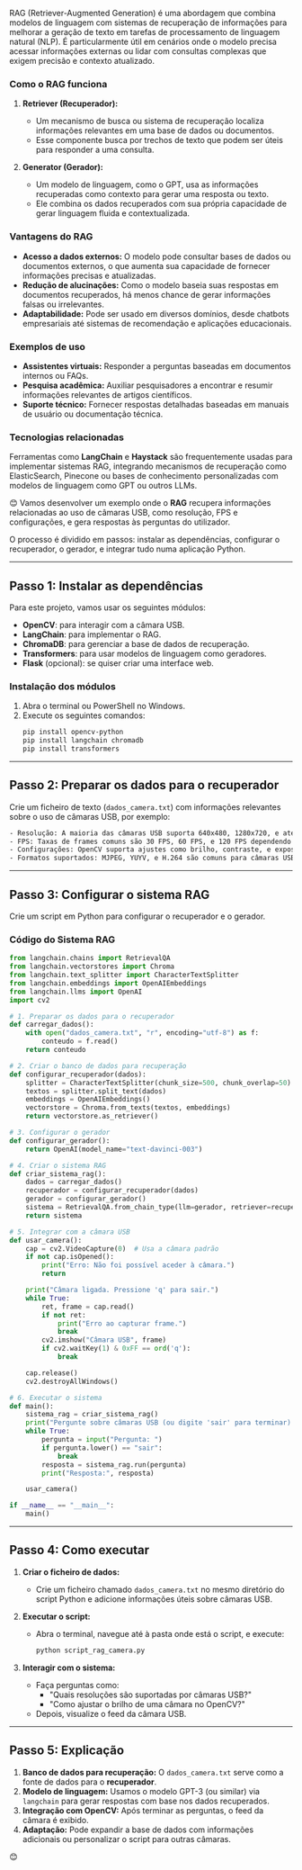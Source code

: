 RAG (Retriever-Augmented Generation) é uma abordagem que combina modelos de linguagem com sistemas de recuperação de informações para melhorar a geração de texto em tarefas de processamento de linguagem natural (NLP). É particularmente útil em cenários onde o modelo precisa acessar informações externas ou lidar com consultas complexas que exigem precisão e contexto atualizado.

### Como o RAG funciona
1. **Retriever (Recuperador):**
   - Um mecanismo de busca ou sistema de recuperação localiza informações relevantes em uma base de dados ou documentos.
   - Esse componente busca por trechos de texto que podem ser úteis para responder a uma consulta.

2. **Generator (Gerador):**
   - Um modelo de linguagem, como o GPT, usa as informações recuperadas como contexto para gerar uma resposta ou texto.
   - Ele combina os dados recuperados com sua própria capacidade de gerar linguagem fluida e contextualizada.

### Vantagens do RAG
- **Acesso a dados externos:** O modelo pode consultar bases de dados ou documentos externos, o que aumenta sua capacidade de fornecer informações precisas e atualizadas.
- **Redução de alucinações:** Como o modelo baseia suas respostas em documentos recuperados, há menos chance de gerar informações falsas ou irrelevantes.
- **Adaptabilidade:** Pode ser usado em diversos domínios, desde chatbots empresariais até sistemas de recomendação e aplicações educacionais.

### Exemplos de uso
- **Assistentes virtuais:** Responder a perguntas baseadas em documentos internos ou FAQs.
- **Pesquisa acadêmica:** Auxiliar pesquisadores a encontrar e resumir informações relevantes de artigos científicos.
- **Suporte técnico:** Fornecer respostas detalhadas baseadas em manuais de usuário ou documentação técnica.

### Tecnologias relacionadas
Ferramentas como **LangChain** e **Haystack** são frequentemente usadas para implementar sistemas RAG, integrando mecanismos de recuperação como ElasticSearch, Pinecone ou bases de conhecimento personalizadas com modelos de linguagem como GPT ou outros LLMs. 

😊 Vamos desenvolver um exemplo onde o **RAG** recupera informações relacionadas ao uso de câmaras USB, como resolução, FPS e configurações, e gera respostas às perguntas do utilizador. 

O processo é dividido em passos: instalar as dependências, configurar o recuperador, o gerador, e integrar tudo numa aplicação Python.  

---

## **Passo 1: Instalar as dependências**
Para este projeto, vamos usar os seguintes módulos:
- **OpenCV**: para interagir com a câmara USB.
- **LangChain**: para implementar o RAG.
- **ChromaDB**: para gerenciar a base de dados de recuperação.
- **Transformers**: para usar modelos de linguagem como geradores.
- **Flask** (opcional): se quiser criar uma interface web.

### **Instalação dos módulos**
1. Abra o terminal ou PowerShell no Windows.
2. Execute os seguintes comandos:
   ```bash
   pip install opencv-python
   pip install langchain chromadb
   pip install transformers
   ```

---

## **Passo 2: Preparar os dados para o recuperador**
Crie um ficheiro de texto (`dados_camera.txt`) com informações relevantes sobre o uso de câmaras USB, por exemplo:
```txt
- Resolução: A maioria das câmaras USB suporta 640x480, 1280x720, e até 1920x1080.
- FPS: Taxas de frames comuns são 30 FPS, 60 FPS, e 120 FPS dependendo da câmara.
- Configurações: OpenCV suporta ajustes como brilho, contraste, e exposição.
- Formatos suportados: MJPEG, YUYV, e H.264 são comuns para câmaras USB.
```

---

## **Passo 3: Configurar o sistema RAG**
Crie um script em Python para configurar o recuperador e o gerador.

### Código do Sistema RAG
```python
from langchain.chains import RetrievalQA
from langchain.vectorstores import Chroma
from langchain.text_splitter import CharacterTextSplitter
from langchain.embeddings import OpenAIEmbeddings
from langchain.llms import OpenAI
import cv2

# 1. Preparar os dados para o recuperador
def carregar_dados():
    with open("dados_camera.txt", "r", encoding="utf-8") as f:
        conteudo = f.read()
    return conteudo

# 2. Criar o banco de dados para recuperação
def configurar_recuperador(dados):
    splitter = CharacterTextSplitter(chunk_size=500, chunk_overlap=50)
    textos = splitter.split_text(dados)
    embeddings = OpenAIEmbeddings()
    vectorstore = Chroma.from_texts(textos, embeddings)
    return vectorstore.as_retriever()

# 3. Configurar o gerador
def configurar_gerador():
    return OpenAI(model_name="text-davinci-003")

# 4. Criar o sistema RAG
def criar_sistema_rag():
    dados = carregar_dados()
    recuperador = configurar_recuperador(dados)
    gerador = configurar_gerador()
    sistema = RetrievalQA.from_chain_type(llm=gerador, retriever=recuperador)
    return sistema

# 5. Integrar com a câmara USB
def usar_camera():
    cap = cv2.VideoCapture(0)  # Usa a câmara padrão
    if not cap.isOpened():
        print("Erro: Não foi possível aceder à câmara.")
        return

    print("Câmara ligada. Pressione 'q' para sair.")
    while True:
        ret, frame = cap.read()
        if not ret:
            print("Erro ao capturar frame.")
            break
        cv2.imshow("Câmara USB", frame)
        if cv2.waitKey(1) & 0xFF == ord('q'):
            break

    cap.release()
    cv2.destroyAllWindows()

# 6. Executar o sistema
def main():
    sistema_rag = criar_sistema_rag()
    print("Pergunte sobre câmaras USB (ou digite 'sair' para terminar):")
    while True:
        pergunta = input("Pergunta: ")
        if pergunta.lower() == "sair":
            break
        resposta = sistema_rag.run(pergunta)
        print("Resposta:", resposta)

    usar_camera()

if __name__ == "__main__":
    main()
```

---

## **Passo 4: Como executar**
1. **Criar o ficheiro de dados:**
   - Crie um ficheiro chamado `dados_camera.txt` no mesmo diretório do script Python e adicione informações úteis sobre câmaras USB.
   
2. **Executar o script:**
   - Abra o terminal, navegue até à pasta onde está o script, e execute:
     ```bash
     python script_rag_camera.py
     ```

3. **Interagir com o sistema:**
   - Faça perguntas como:
     - "Quais resoluções são suportadas por câmaras USB?"
     - "Como ajustar o brilho de uma câmara no OpenCV?"
   - Depois, visualize o feed da câmara USB.

---

## **Passo 5: Explicação**
1. **Banco de dados para recuperação:** O `dados_camera.txt` serve como a fonte de dados para o **recuperador**.
2. **Modelo de linguagem:** Usamos o modelo GPT-3 (ou similar) via `langchain` para gerar respostas com base nos dados recuperados.
3. **Integração com OpenCV:** Após terminar as perguntas, o feed da câmara é exibido.
4. **Adaptação:** Pode expandir a base de dados com informações adicionais ou personalizar o script para outras câmaras.

😊
